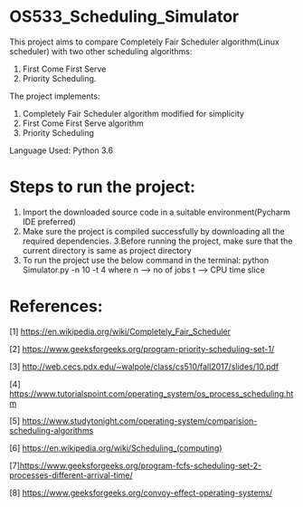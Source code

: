 # OS533_Scheduling_Simulator
This project aims to compare 
Completely Fair Scheduler algorithm(Linux scheduler) with 
two other scheduling algorithms: 
1. First Come First Serve
2. Priority Scheduling. 

The project implements:
1. Completely Fair Scheduler algorithm modified for simplicity
2. First Come First Serve algorithm
3. Priority Scheduling

Language Used: Python 3.6

# Steps to run the project:
1. Import the downloaded source code in a suitable environment(Pycharm IDE preferred)
2. Make sure the project is compiled successfully by downloading all the required dependencies.
3.Before running the project, make sure that the current directory is same as project directory
4. To run the project use the below command in the terminal:
    python Simulator.py -n 10 -t 4
    where n --> no of jobs
          t --> CPU time slice
          
# References:
 
[1] https://en.wikipedia.org/wiki/Completely_Fair_Scheduler

[2] https://www.geeksforgeeks.org/program-priority-scheduling-set-1/

[3] http://web.cecs.pdx.edu/~walpole/class/cs510/fall2017/slides/10.pdf

[4] https://www.tutorialspoint.com/operating_system/os_process_scheduling.htm

[5] https://www.studytonight.com/operating-system/comparision-scheduling-algorithms

[6] https://en.wikipedia.org/wiki/Scheduling_(computing)

[7]https://www.geeksforgeeks.org/program-fcfs-scheduling-set-2-processes-different-arrival-time/

[8] https://www.geeksforgeeks.org/convoy-effect-operating-systems/


